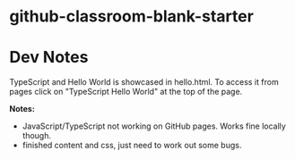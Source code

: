 # github-classroom-blank-starter

# Dev Notes
TypeScript and Hello World is showcased in hello.html. To access it from pages
click on "TypeScript Hello World" at the top of the page.

**Notes:**
- JavaScript/TypeScript not working on GitHub pages. Works fine locally though.
- finished content and css, just need to work out some bugs.
